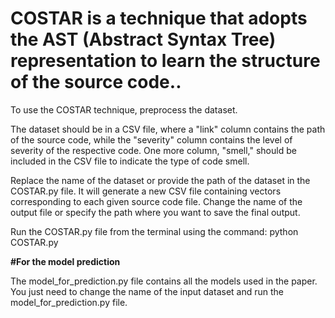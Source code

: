 # COSTAR is a technique that adopts the AST (Abstract Syntax Tree) representation to learn the structure of the source code.. 
To use the COSTAR technique, preprocess the dataset.

The dataset should be in a CSV file, where a "link" column contains the path of the source code, while the "severity" column contains the level of severity of the respective code. One more column, "smell," should be included in the CSV file to indicate the type of code smell.

Replace the name of the dataset or provide the path of the dataset in the COSTAR.py file. It will generate a new CSV file containing vectors corresponding to each given source code file. Change the name of the output file or specify the path where you want to save the final output.

Run the COSTAR.py file from the terminal using the command:
python COSTAR.py

**#For the model prediction**

The model_for_prediction.py file contains all the models used in the paper. You just need to change the name of the input dataset and run the model_for_prediction.py file.
